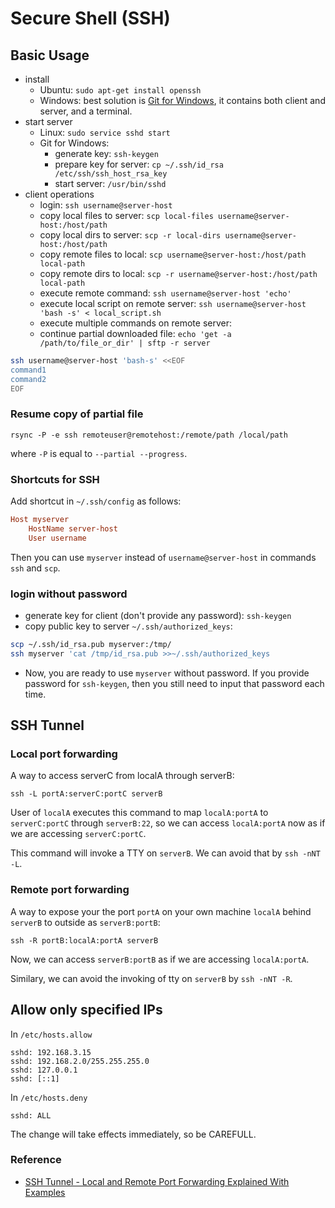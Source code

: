 
# Secure Shell (SSH)

## Basic Usage

  * install
    * Ubuntu: `sudo apt-get install openssh`
    * Windows: best solution is [Git for Windows](https://gitforwindows.org/), it contains both client and server, and a terminal.
  * start server
    * Linux: `sudo service sshd start`
    * Git for Windows: 
      * generate key: `ssh-keygen`
      * prepare key for server: `cp ~/.ssh/id_rsa /etc/ssh/ssh_host_rsa_key`
      * start server: `/usr/bin/sshd`
  * client operations
    * login: `ssh username@server-host`
    * copy local files to server: `scp local-files username@server-host:/host/path`
    * copy local dirs to server: `scp -r local-dirs username@server-host:/host/path`
    * copy remote files to local: `scp username@server-host:/host/path local-path`
    * copy remote dirs to local: `scp -r username@server-host:/host/path local-path`
    * execute remote command: `ssh username@server-host 'echo'`
    * execute local script on remote server: `ssh username@server-host 'bash -s' < local_script.sh`
    * execute multiple commands on remote server:
    * continue partial downloaded file: `echo 'get -a /path/to/file_or_dir' | sftp -r server`
```bash
ssh username@server-host 'bash-s' <<EOF
command1
command2
EOF
```

### Resume copy of partial file

```
rsync -P -e ssh remoteuser@remotehost:/remote/path /local/path
```

where `-P` is equal to `--partial --progress`.

### Shortcuts for SSH
Add shortcut in `~/.ssh/config` as follows: 
```conf
Host myserver
    HostName server-host
    User username
```
Then you can use `myserver` instead of `username@server-host` in commands `ssh` and `scp`.

### login without password
  * generate key for client (don't provide any password): `ssh-keygen`
  * copy public key to server `~/.ssh/authorized_keys`: 
```bash
scp ~/.ssh/id_rsa.pub myserver:/tmp/
ssh myserver 'cat /tmp/id_rsa.pub >>~/.ssh/authorized_keys
```
  * Now, you are ready to use `myserver` without password. If you provide password for `ssh-keygen`, then you still need to input that password each time.

## SSH Tunnel

### Local port forwarding

A way to access serverC from localA through serverB:
```
ssh -L portA:serverC:portC serverB
```
User of `localA` executes this command to map `localA:portA` to `serverC:portC` through `serverB:22`, so we can access `localA:portA` now as if we are accessing `serverC:portC`.

This command will invoke a TTY on `serverB`. We can avoid that by `ssh -nNT -L`.

### Remote port forwarding

A way to expose your the port `portA` on your own machine `localA` behind `serverB` to outside as `serverB:portB`:
```
ssh -R portB:localA:portA serverB
```
Now, we can access `serverB:portB` as if we are accessing `localA:portA`.

Similary, we can avoid the invoking of tty on `serverB` by `ssh -nNT -R`.

## Allow only specified IPs

In `/etc/hosts.allow`

```
sshd: 192.168.3.15
sshd: 192.168.2.0/255.255.255.0
sshd: 127.0.0.1
sshd: [::1]
```

In `/etc/hosts.deny`

```
sshd: ALL
```

The change will take effects immediately, so be CAREFULL.

### Reference
  * [SSH Tunnel - Local and Remote Port Forwarding Explained With Examples](https://blog.trackets.com/2014/05/17/ssh-tunnel-local-and-remote-port-forwarding-explained-with-examples.html)
